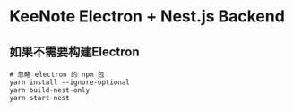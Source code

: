 # KeeNote Electron + Nest.js Backend

## 如果不需要构建Electron

```shell
# 忽略 electron 的 npm 包
yarn install --ignore-optional
yarn build-nest-only
yarn start-nest
```
